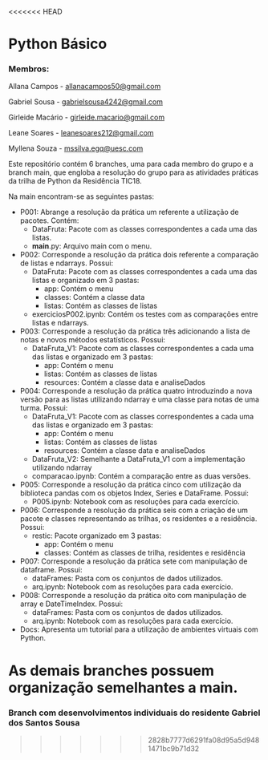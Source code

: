 <<<<<<< HEAD
# Python Básico

### Membros:

Allana Campos - allanacampos50@gmail.com

Gabriel Sousa - gabrielsousa4242@gmail.com

Girleide Macário - girleide.macario@gmail.com

Leane Soares - leanesoares212@gmail.com

Myllena Souza - mssilva.egq@uesc.com

Este repositório contém 6 branches, uma para cada membro do grupo e a branch main, que engloba a resolução do grupo para as atividades práticas da trilha de Python da Residência TIC18.

Na main encontram-se as seguintes pastas:

- P001: Abrange a resolução da prática um referente a utilização de pacotes. Contém:
    - DataFruta: Pacote com as classes correspondentes a cada uma das listas.
    - __main__.py: Arquivo main com o menu.
- P002: Corresponde a resolução da prática dois referente a comparação de listas e ndarrays. Possui:
    - DataFruta: Pacote com as classes correspondentes a cada uma das listas e organizado em 3 pastas:
        - app: Contém o menu
        - classes: Contém a classe data
        - listas: Contém as classes de listas
     - exerciciosP002.ipynb: Contém os testes com as comparações entre listas e ndarrays.
- P003: Corresponde a resolução da prática três adicionando a lista de notas e novos métodos estatísticos. Possui:
    - DataFruta_V1: Pacote com as classes correspondentes a cada uma das listas e organizado em 3 pastas:
        - app: Contém o menu
        - listas: Contém as classes de listas
        - resources: Contém a classe data e analiseDados
- P004: Corresponde a resolução da prática quatro introduzindo a nova versão para as listas utilizando ndarray e uma classe para notas de uma turma. Possui:
    - DataFruta_V1: Pacote com as classes correspondentes a cada uma das listas e organizado em 3 pastas:
        - app: Contém o menu
        - listas: Contém as classes de listas
        - resources: Contém a classe data e analiseDados
     - DataFruta_V2: Semelhante a DataFruta_V1 com a implementação utilizando ndarray
     - comparacao.ipynb: Contém a comparação entre as duas versões.
- P005: Corresponde a resolução da prática cinco com utilização da biblioteca pandas com os objetos Index, Series e DataFrame. Possui:
    - P005.ipynb: Notebook com as resoluções para cada exercício.
- P006: Corresponde a resolução da prática seis com a criação de um pacote e classes representando as trilhas, os residentes e a residência. Possui:
    - restic: Pacote organizado em 3 pastas:
        - app: Contém o menu
        - classes: Contém as classes de trilha, residentes e residência
- P007: Corresponde a resolução da prática sete com manipulação de dataframe. Possui:
    - dataFrames: Pasta com os conjuntos de dados utilizados.
    - arq.ipynb: Notebook com as resoluções para cada exercício.
- P008: Corresponde a resolução da prática oito com manipulação de array e DateTimeIndex. Possui:
    - dataFrames: Pasta com os conjuntos de dados utilizados.
    - arq.ipynb: Notebook com as resoluções para cada exercício.
- Docs: Apresenta um tutorial para a utilização de ambientes virtuais com Python.

As demais branches possuem organização semelhantes a main.
=======
### Branch com desenvolvimentos individuais do residente Gabriel dos Santos Sousa
>>>>>>> 2828b7777d6291fa08d95a5d9481471bc9b71d32
